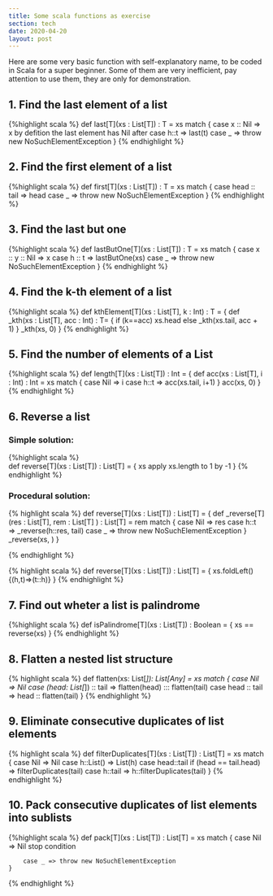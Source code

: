 ```yaml
---
title: Some scala functions as exercise
section: tech
date: 2020-04-20
layout: post
---
```


Here are some very basic function with self-explanatory name, to be coded in Scala for a super beginner.
Some of them are very inefficient, pay attention to use them, they are only for demonstration.

## 1. Find the last element of a list

{%highlight scala %}
def last[T](xs : List[T]) : T = xs match
{
	case x :: Nil => x by defition the last element has Nil after
	case h::t => last(t)
	case _ => throw new NoSuchElementException
}
{% endhighlight %}


## 2. Find the first element of a list

{%highlight scala %}
def first[T](xs : List[T]) : T = xs match
{
	case head :: tail => head
	case _ => throw new NoSuchElementException
}
{% endhighlight %}

## 3. Find the last but one

{%highlight scala %}
def lastButOne[T](xs : List[T]) : T = xs match
{
	case x :: y :: Nil => x
	case h :: t => lastButOne(xs)
	case _ => throw new NoSuchElementException
}
{% endhighlight %}

## 4. Find the k-th element of a list

{%highlight scala %}
def kthElement[T](xs : List[T], k : Int) : T =
{
	def _kth(xs : List[T], acc : Int) : T=
	{
		if (k==acc) xs.head else _kth(xs.tail, acc + 1)
	}
	_kth(xs, 0)
}
{% endhighlight %}


## 5. Find the number of elements of a List

{%highlight scala %}
def length[T](xs : List[T]) : Int =
{
	def acc(xs : List[T], i : Int) : Int = xs match {
		case Nil => i
		case h::t => acc(xs.tail, i+1)
	}
	acc(xs, 0)
}
{% endhighlight %}

## 6. Reverse a list

### Simple solution:

{%highlight scala %}	
def reverse[T](xs : List[T]) : List[T] =
{
	xs apply xs.length to 1 by -1
}
{% endhighlight %}

### Procedural solution:

{% highlight scala %}
def reverse[T](xs : List[T]) : List[T] =
{
	def _reverse[T](res : List[T], rem : List[T] ) : List[T] = rem match {
		case Nil => res
		case h::t => _reverse(h::res, tail)
		case _ => throw new NoSuchElementException
	}
	_reverse(xs, )
}

{% endhighlight %}

{% highlight scala %}
def reverse[T](xs : List[T]) : List[T] =
{
	xs.foldLeft(){(h,t)=>(t::h)}
}
{% endhighlight %}

## 7. Find out wheter a list is palindrome

{%highlight scala %}
def isPalindrome[T](xs : List[T]) : Boolean =
{
	xs == reverse(xs)
}
{% endhighlight %}

## 8. Flatten a nested list structure

{% highlight scala %}
	def flatten(xs: List[_]): List[Any] = xs match
	{
		case Nil => Nil
		case (head: List[_]) :: tail => flatten(head) ::: flatten(tail)
		case head :: tail => head :: flatten(tail)
	}
{% endhighlight %}

## 9. Eliminate consecutive duplicates of list elements

{% highlight scala %}
	def filterDuplicates[T](xs : List[T]) : List[T] = xs match
	{
		case Nil => Nil
		case h::List() => List(h)
		case head::tail if (head == tail.head) => filterDuplicates(tail)
		case h::tail => h::filterDuplicates(tail)
	}
{% endhighlight %}

## 10. Pack consecutive duplicates of list elements into sublists

{%highlight scala %}
	def pack[T](xs : List[T]) : List[T] = xs match {
		case Nil => Nil stop condition

		case _ => throw new NoSuchElementException
	}
{% endhighlight %}
